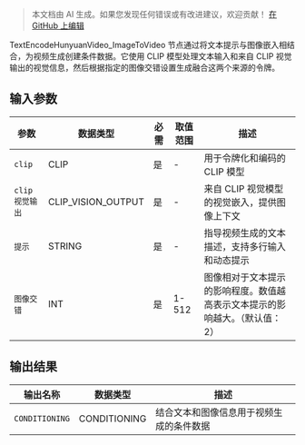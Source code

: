 > 本文档由 AI 生成。如果您发现任何错误或有改进建议，欢迎贡献！ [在 GitHub 上编辑](https://github.com/Comfy-Org/embedded-docs/blob/main/comfyui_embedded_docs/docs/TextEncodeHunyuanVideo_ImageToVideo/zh.md)

TextEncodeHunyuanVideo_ImageToVideo 节点通过将文本提示与图像嵌入相结合，为视频生成创建条件数据。它使用 CLIP 模型处理文本输入和来自 CLIP 视觉输出的视觉信息，然后根据指定的图像交错设置生成融合这两个来源的令牌。

## 输入参数

| 参数 | 数据类型 | 必需 | 取值范围 | 描述 |
|------|-----------|------|----------|-------------|
| `clip` | CLIP | 是 | - | 用于令牌化和编码的 CLIP 模型 |
| `clip视觉输出` | CLIP_VISION_OUTPUT | 是 | - | 来自 CLIP 视觉模型的视觉嵌入，提供图像上下文 |
| `提示` | STRING | 是 | - | 指导视频生成的文本描述，支持多行输入和动态提示 |
| `图像交错` | INT | 是 | 1-512 | 图像相对于文本提示的影响程度。数值越高表示文本提示的影响越大。（默认值：2） |

## 输出结果

| 输出名称 | 数据类型 | 描述 |
|----------|-----------|-------------|
| `CONDITIONING` | CONDITIONING | 结合文本和图像信息用于视频生成的条件数据 |

